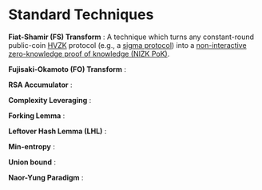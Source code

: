 # Standard Techniques

**Fiat-Shamir (FS) Transform**
: A technique which turns any constant-round public-coin [HVZK](./Areas-of-Cryptography/zk.md) protocol (e.g., a [sigma protocol](./Areas-of-Cryptography/zk.md#sigma-protocols)) into a [non-interactive zero-knowledge proof of knowledge (NIZK PoK)](./Areas-of-Cryptography/zk.md#types-of-zero-knowledge-proofs).

**Fujisaki-Okamoto (FO) Transform**
: 

**RSA Accumulator**
: 

**Complexity Leveraging**
: 

**Forking Lemma**
: 

**Leftover Hash Lemma (LHL)**
: 

**Min-entropy**
: 

**Union bound**
: 

**Naor-Yung Paradigm**
: 